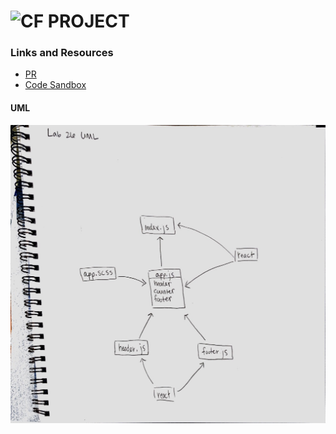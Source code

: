 ![CF](http://i.imgur.com/7v5ASc8.png) PROJECT
=================================================

### Links and Resources
* [PR](https://github.com/etrainor/lab-26/pull/2)
* [Code Sandbox](https://codesandbox.io/s/github/etrainor/lab-26/tree/master/)

#### UML
![UML IMAGE](assets/uml.jpg)

